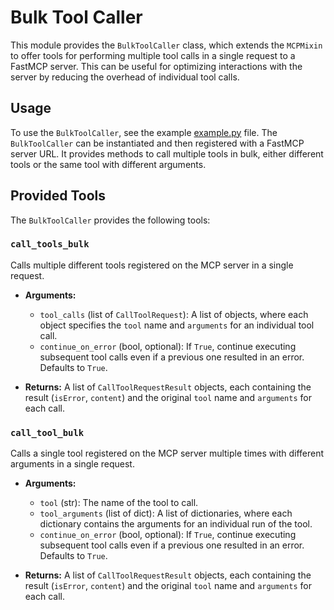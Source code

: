 # Bulk Tool Caller

This module provides the `BulkToolCaller` class, which extends the `MCPMixin` to offer tools for performing multiple tool calls in a single request to a FastMCP server. This can be useful for optimizing interactions with the server by reducing the overhead of individual tool calls.

## Usage

To use the `BulkToolCaller`, see the example [example.py](./example.py) file. The `BulkToolCaller` can be instantiated and then registered with a FastMCP server URL. It provides methods to call multiple tools in bulk, either different tools or the same tool with different arguments.

## Provided Tools

The `BulkToolCaller` provides the following tools:

### `call_tools_bulk`

Calls multiple different tools registered on the MCP server in a single request.

- **Arguments:**
  - `tool_calls` (list of `CallToolRequest`): A list of objects, where each object specifies the `tool` name and `arguments` for an individual tool call.
  - `continue_on_error` (bool, optional): If `True`, continue executing subsequent tool calls even if a previous one resulted in an error. Defaults to `True`.

- **Returns:**
  A list of `CallToolRequestResult` objects, each containing the result (`isError`, `content`) and the original `tool` name and `arguments` for each call.

### `call_tool_bulk`

Calls a single tool registered on the MCP server multiple times with different arguments in a single request.

- **Arguments:**
  - `tool` (str): The name of the tool to call.
  - `tool_arguments` (list of dict): A list of dictionaries, where each dictionary contains the arguments for an individual run of the tool.
  - `continue_on_error` (bool, optional): If `True`, continue executing subsequent tool calls even if a previous one resulted in an error. Defaults to `True`.

- **Returns:**
  A list of `CallToolRequestResult` objects, each containing the result (`isError`, `content`) and the original `tool` name and `arguments` for each call.
